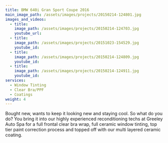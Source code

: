 ```yaml
---
title: BMW 640i Gran Sport Coupe 2016
main_image_path: /assets/images/projects/20150214-124801.jpg
images_and_videos:
  - title:
    image_path: /assets/images/projects/20150214-124703.jpg
    youtube_url:
  - title:
    image_path: /assets/images/projects/20151023-154529.jpg
    youtube_id:
  - title:
    image_path: /assets/images/projects/20150214-124809.jpg
    youtube_id:
  - title:
    image_path: /assets/images/projects/20150214-124911.jpg
    youtube_id:
services:
  - Window Tinting
  - Clear Bra/PPF
  - Coatings
weight: 4
---
```

Bought new, wants to keep it looking new and staying cool. So what do you do? You bring it into our highly experienced reconditioning techs at Greeley Auto Spa for a full frontal clear bra wrap, full ceramic window tinting, top tier paint correction process and topped off with our multi layered ceramic coating.
